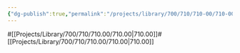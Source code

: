 ```yaml
---
{"dg-publish":true,"permalink":"/projects/library/700/710/710-00/710-00-b/","noteIcon":"0","created":"2024-01-26T20:54:12.047+09:00","updated":"2024-01-30T10:03:12.891+09:00"}
---
```


#[[Projects/Library/700/710/710.00/710.00\|710.00]]#[[Projects/Library/700/710/710.00/710.00\|710.00]]
